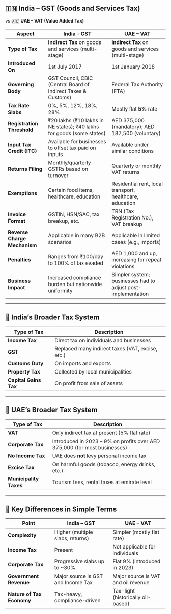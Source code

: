## 🇮🇳 **India – GST (Goods and Services Tax)**

vs
🇦🇪 **UAE – VAT (Value Added Tax)**

| Aspect                       | **India – GST**                                                       | **UAE – VAT**                                                |
| ---------------------------- | --------------------------------------------------------------------- | ------------------------------------------------------------ |
| **Type of Tax**              | **Indirect Tax** on goods and services (multi-stage)                  | **Indirect Tax** on goods and services (multi-stage)         |
| **Introduced On**            | 1st July 2017                                                         | 1st January 2018                                             |
| **Governing Body**           | GST Council, CBIC (Central Board of Indirect Taxes & Customs)         | Federal Tax Authority (FTA)                                  |
| **Tax Rate Slabs**           | 0%, 5%, 12%, 18%, 28%                                                 | Mostly flat **5%** rate                                      |
| **Registration Threshold**   | ₹20 lakhs (₹10 lakhs in NE states); ₹40 lakhs for goods (some states) | AED 375,000 (mandatory); AED 187,500 (voluntary)             |
| **Input Tax Credit (ITC)**   | Available for businesses to offset tax paid on inputs                 | Available under similar conditions                           |
| **Returns Filing**           | Monthly/quarterly GSTRs based on turnover                             | Quarterly or monthly VAT returns                             |
| **Exemptions**               | Certain food items, healthcare, education                             | Residential rent, local transport, healthcare, education     |
| **Invoice Format**           | GSTIN, HSN/SAC, tax breakup, etc.                                     | TRN (Tax Registration No.), VAT breakup                      |
| **Reverse Charge Mechanism** | Applicable in many B2B scenarios                                      | Applicable in limited cases (e.g., imports)                  |
| **Penalties**                | Ranges from ₹100/day to 100% of tax evaded                            | AED 1,000 and up, increasing for repeat violations           |
| **Business Impact**          | Increased compliance burden but nationwide uniformity                 | Simpler system; businesses had to adjust post-implementation |

---

## 🧾 **India’s Broader Tax System**

| Type of Tax           | Description                                      |
| --------------------- | ------------------------------------------------ |
| **Income Tax**        | Direct tax on individuals and businesses         |
| **GST**               | Replaced many indirect taxes (VAT, excise, etc.) |
| **Customs Duty**      | On imports and exports                           |
| **Property Tax**      | Collected by local municipalities                |
| **Capital Gains Tax** | On profit from sale of assets                    |

---

## 🧾 **UAE’s Broader Tax System**

| Type of Tax            | Description                                                               |
| ---------------------- | ------------------------------------------------------------------------- |
| **VAT**                | Only indirect tax at present (5% flat rate)                               |
| **Corporate Tax**      | Introduced in 2023 – 9% on profits over AED 375,000 (for most businesses) |
| **No Income Tax**      | UAE does **not** levy personal income tax                                 |
| **Excise Tax**         | On harmful goods (tobacco, energy drinks, etc.)                           |
| **Municipality Taxes** | Tourism fees, rental taxes at emirate level                               |

---

## 🎯 **Key Differences in Simple Terms**

| Point                     | **India – GST**                    | **UAE – VAT**                       |
| ------------------------- | ---------------------------------- | ----------------------------------- |
| **Complexity**            | Higher (multiple slabs, returns)   | Simpler (mostly flat rate)          |
| **Income Tax**            | Present                            | Not applicable for individuals      |
| **Corporate Tax**         | Progressive slabs up to \~30%      | Flat 9% (introduced in 2023)        |
| **Government Revenue**    | Major source is GST and Income Tax | Major source is VAT and oil revenue |
| **Nature of Tax Economy** | Tax-heavy, compliance-driven       | Tax-light (historically oil-based)  |
